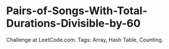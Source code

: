 # Pairs-of-Songs-With-Total-Durations-Divisible-by-60
Challenge at LeetCode.com. Tags: Array, Hash Table, Counting.
